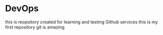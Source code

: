 # DevOps
this is reopsitory created for learning and testing Github services 
this is my first repository 
git is amazing 
